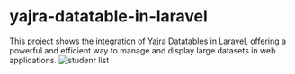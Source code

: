 # yajra-datatable-in-laravel
This project shows the integration of Yajra Datatables in Laravel, offering a powerful and efficient way to manage and display large datasets in web applications.
![studenr list](https://github.com/mh-majumdar/yajra-datatable-in-laravel/assets/66936454/999c8350-0307-4135-8a56-a4a54f708efe)
